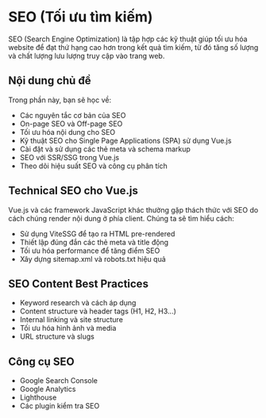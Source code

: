 # SEO (Tối ưu tìm kiếm)

SEO (Search Engine Optimization) là tập hợp các kỹ thuật giúp tối ưu hóa website để đạt thứ hạng cao hơn trong kết quả tìm kiếm, từ đó tăng số lượng và chất lượng lưu lượng truy cập vào trang web.

## Nội dung chủ đề

Trong phần này, bạn sẽ học về:

- Các nguyên tắc cơ bản của SEO
- On-page SEO và Off-page SEO
- Tối ưu hóa nội dung cho SEO
- Kỹ thuật SEO cho Single Page Applications (SPA) sử dụng Vue.js
- Cài đặt và sử dụng các thẻ meta và schema markup
- SEO với SSR/SSG trong Vue.js
- Theo dõi hiệu suất SEO và công cụ phân tích

## Technical SEO cho Vue.js

Vue.js và các framework JavaScript khác thường gặp thách thức với SEO do cách chúng render nội dung ở phía client. Chúng ta sẽ tìm hiểu cách:

- Sử dụng ViteSSG để tạo ra HTML pre-rendered
- Thiết lập đúng đắn các thẻ meta và title động
- Tối ưu hóa performance để tăng điểm SEO
- Xây dựng sitemap.xml và robots.txt hiệu quả

## SEO Content Best Practices

- Keyword research và cách áp dụng
- Content structure và header tags (H1, H2, H3...)
- Internal linking và site structure
- Tối ưu hóa hình ảnh và media
- URL structure và slugs

## Công cụ SEO

- Google Search Console
- Google Analytics
- Lighthouse
- Các plugin kiểm tra SEO
